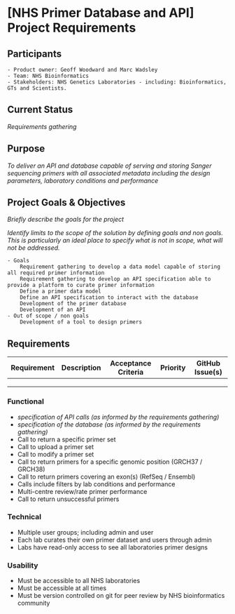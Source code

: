 # [NHS Primer Database and API] Project Requirements


## Participants

    - Product owner: Geoff Woodward and Marc Wadsley
    - Team: NHS Bioinformatics
    - Stakeholders: NHS Genetics Laboratories - including: Bioinformatics, GTs and Scientists.

## Current Status

_Requirements gathering_

## Purpose
_To deliver an API and database capable of serving and storing Sanger sequencing primers with all associated metadata including the design parameters, laboratory conditions and performance_

## Project Goals & Objectives

_Briefly describe the goals for the project_

_Identify limits to the scope of the solution by defining goals and non goals. This is particularly an ideal place to specify what is not in scope, what will not be addressed._

    - Goals
        Requirement gathering to develop a data model capable of storing all required primer information
        Requirement gathering to develop an API specification able to provide a platform to curate primer information
        Define a primer data model
        Define an API specification to interact with the database
        Development of the primer database
        Development of an API
    - Out of scope / non goals
        Development of a tool to design primers

## Requirements



| Requirement | Description | Acceptance Criteria | Priority | GitHub Issue(s) |
|-------------|-------------|---------------------|----------|-----------------|
|             |             |                     |          |                 |
|             |             |                     |          |                 |
|             |             |                     |          |                 |

### Functional
- _specification of API calls (as informed by the requirements gathering)_
- _specification of the database (as informed by the requirements gathering)_
- Call to return a specific primer set
- Call to upload a primer set
- Call to modify a primer set
- Call to return primers for a specific genomic position (GRCH37 / GRCH38)
- Call to return primers covering an exon(s) (RefSeq / Ensembl)
- Calls include filters by lab conditions and performance
- Multi-centre review/rate primer performance
- Call to return unsuccessful primers

### Technical
- Multiple user groups; including admin and user
- Each lab curates their own primer dataset and users through admin
- Labs have read-only access to see all laboratories primer designs

### Usability
- Must be accessible to all NHS laboratories
- Must be accessible at all times
- Must be version controlled on git for peer review by NHS bioinformatics community
